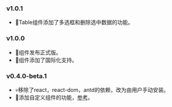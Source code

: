 ### v1.0.1

* 🌟Table组件添加了多选框和删除选中数据的功能。

### v1.0.0

* 🎉组件发布正式版。
* 🌟组件添加了国际化支持。

### v0.4.0-beta.1

* 💀移除了react，react-dom，antd的依赖，改为由用户手动安装。
* 🌟添加自定义组件的功能，[参考](https://github.com/duan602728596/antd-schema-form/blob/master/README-zhCN.md#自定义渲染组件)。